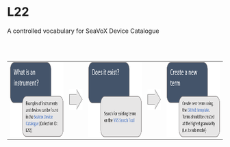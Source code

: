 # L22
A controlled vocabulary for SeaVoX Device Catalogue

<br />
<br />

<table border="0" cell padding="0">
  <tr>
    <td>
      <a href="https://www.bodc.ac.uk/resources/vocabularies/vocabulary_search/L22/"><img src="L22_images/What_is_an_instrument.png" height="175"></a>
    </td>
    <td>
      <img src="L22_images/Arrow1.png" height="50">
    </td>
        <td>
   <img src="L22_images/Does_it_exist.png" height="175">
    </td>
     <td>
      <img src="L22_images/Arrow1.png" height="50">
    </td>
      <td>
   <img src="L22_images/Create_new_term.png" height="175">
    </td>
  </tr>
  </table>

